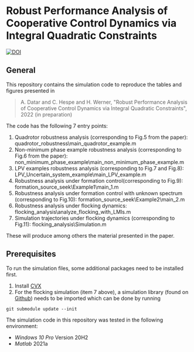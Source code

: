 # Robust Performance Analysis of Cooperative Control Dynamics via Integral Quadratic Constraints

[![DOI](https://zenodo.org/badge/DOI/10.5281/zenodo.6759553.svg)](https://doi.org/10.5281/zenodo.6759553)

## General

This repository contains the simulation code to reproduce the tables and figures presented in

> A. Datar and C. Hespe and H. Werner, "Robust Performance Analysis of Cooperative Control Dynamics via Integral Quadratic Constraints", 2022 (in preparation)

The code has the following 7 entry points:
1. Quadrotor robustness analysis (corresponding to Fig.5 from the paper): quadrotor_robustness\main_quadrotor_example.m 
2. Non-minimum phase example robustness analysis (corresponding to Fig.6 from the paper): non_minimum_phase_example\main_non_minimum_phase_example.m
3. LPV examples robustness analysis (corresponding to Fig.7 and Fig.8): LPV_Uncertain_system_example\main_LPV_example.m
4. Robustness analysis under formation control(corresponding to Fig.9): formation_source_seek\Example1\main_1.m
5. Robustness analysis under formation control with unknown spectrum (corresponding to Fig.10): formation_source_seek\Example2\main_2.m
6. Robustness analysis under flocking dynamics: flocking_analysis\analyze_flocking_with_LMIs.m
7. Simulation trajectories under flocking dynamics (corresponding to Fig.11): flocking_analysis\Simulation.m 

These will produce among others the material presented in the paper. 

## Prerequisites

To run the simulation files, some additional packages need to be installed first.
1. Install [CVX](http://cvxr.com/cvx/download/)
2. For the flocking simulation (item 7 above), a simulation library (found on [Github](https://github.com/TUHH-ICS/MAS-Simulation)) needs to be imported which can be done by running
```shell
git submodule update --init
``` 

The simulation code in this repository was tested in the following environment:
* *Windows 10 Pro* Version 20H2
* *Matlab* 2021a
